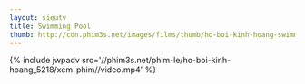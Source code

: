 ```yaml
---
layout: sieutv
title: Swimming Pool
thumb: http://cdn.phim3s.net/images/films/thumb/ho-boi-kinh-hoang-swimming-pool-2003.jpg
---
```

{% include jwpadv src='//phim3s.net/phim-le/ho-boi-kinh-hoang_5218/xem-phim//video.mp4' %}
